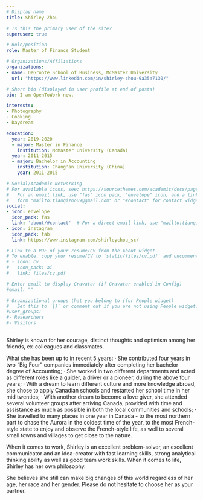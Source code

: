 ```yaml
---
# Display name
title: Shirley Zhou

# Is this the primary user of the site?
superuser: true

# Role/position
role: Master of Finance Student

# Organizations/Affiliations
organizations:
- name: DeGroote School of Business, McMaster University
  url: "https://www.linkedin.com/in/shirley-zhou-9a35a7130/"

# Short bio (displayed in user profile at end of posts)
bio: I am OpenToWork now.

interests:
- Photography
- Cooking
- Daydream

education:
  year: 2019-2020
  - major: Master in Finance
    institution: McMaster University (Canada)
  year: 2011-2015
  - major: Bachelor in Accounting
    institution: Chang'an University (China)
    year: 2011-2015

# Social/Academic Networking
# For available icons, see: https://sourcethemes.com/academic/docs/page-builder/#icons
#   For an email link, use "fas" icon pack, "envelope" icon, and a link in the
#   form "mailto:tianqizhou9@gmail.com" or "#contact" for contact widget.
social:
- icon: envelope
  icon_pack: fas
  link: 'about/#contact'  # For a direct email link, use "mailto:tianqizhou9@gmail.com".
- icon: instagram
  icon_pack: fab
  link: https://www.instagram.com/shirleychou_sc/

# Link to a PDF of your resume/CV from the About widget.
# To enable, copy your resume/CV to `static/files/cv.pdf` and uncomment the lines below.
# - icon: cv
#   icon_pack: ai
#   link: files/cv.pdf

# Enter email to display Gravatar (if Gravatar enabled in Config)
#email: ""

# Organizational groups that you belong to (for People widget)
#   Set this to `[]` or comment out if you are not using People widget.
#user_groups:
#- Researchers
#- Visitors
---
```


Shirley is known for her courage, distinct thoughts and optimism among her friends, ex-colleagues and classmates.

What she has been up to in recent 5 years:
· She contributed four years in two “Big Four” companies immediately after completing her bachelor degree of Accounting;
· She worked in two different departments and acted as different roles like a guider, a driver or a pioneer, during the above four years;
· With a dream to learn different culture and more knowledge abroad, she chose to apply Canadian schools and restarted her school time in her mid twenties;
· With another dream to become a love giver, she attended several volunteer groups after arriving Canada, provided with time and assistance as much as possible in both the local communities and schools;
· She travelled to many places in one year in Canada - to the most northern part to chase the Aurora in the coldest time of the year, to the most French-style state to enjoy and observe the French-style life, as well to several small towns and villages to get close to the nature.

When it comes to work, Shirley is an excellent problem-solver, an excellent communicator and an idea-creator with fast learning skills, strong analytical thinking ability as well as good team work skills.
When it comes to life, Shirley has her own philosophy.

She believes she still can make big changes of this world regardless of her age, her race and her gender. Please do not hesitate to choose her as your partner.

